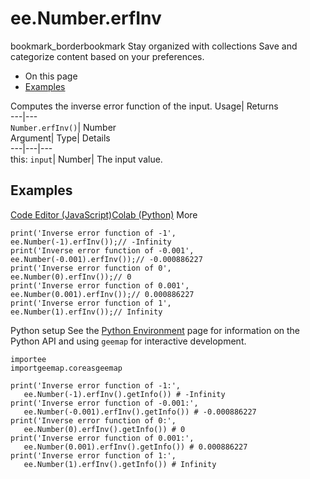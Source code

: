  
#  ee.Number.erfInv 
bookmark_borderbookmark Stay organized with collections  Save and categorize content based on your preferences.
  * On this page
  * [Examples](https://developers.google.com/earth-engine/apidocs/ee-number-erfinv#examples)


Computes the inverse error function of the input. 
Usage| Returns  
---|---  
`Number.erfInv()`| Number  
Argument| Type| Details  
---|---|---  
this: `input`| Number| The input value.  
## Examples
[Code Editor (JavaScript)](https://developers.google.com/earth-engine/apidocs/ee-number-erfinv#code-editor-javascript-sample)[Colab (Python)](https://developers.google.com/earth-engine/apidocs/ee-number-erfinv#colab-python-sample) More
```
print('Inverse error function of -1',
ee.Number(-1).erfInv());// -Infinity
print('Inverse error function of -0.001',
ee.Number(-0.001).erfInv());// -0.000886227
print('Inverse error function of 0',
ee.Number(0).erfInv());// 0
print('Inverse error function of 0.001',
ee.Number(0.001).erfInv());// 0.000886227
print('Inverse error function of 1',
ee.Number(1).erfInv());// Infinity
```
Python setup
See the [ Python Environment](https://developers.google.com/earth-engine/guides/python_install) page for information on the Python API and using `geemap` for interactive development.
```
importee
importgeemap.coreasgeemap
```
```
print('Inverse error function of -1:',
   ee.Number(-1).erfInv().getInfo()) # -Infinity
print('Inverse error function of -0.001:',
   ee.Number(-0.001).erfInv().getInfo()) # -0.000886227
print('Inverse error function of 0:',
   ee.Number(0).erfInv().getInfo()) # 0
print('Inverse error function of 0.001:',
   ee.Number(0.001).erfInv().getInfo()) # 0.000886227
print('Inverse error function of 1:',
   ee.Number(1).erfInv().getInfo()) # Infinity
```

